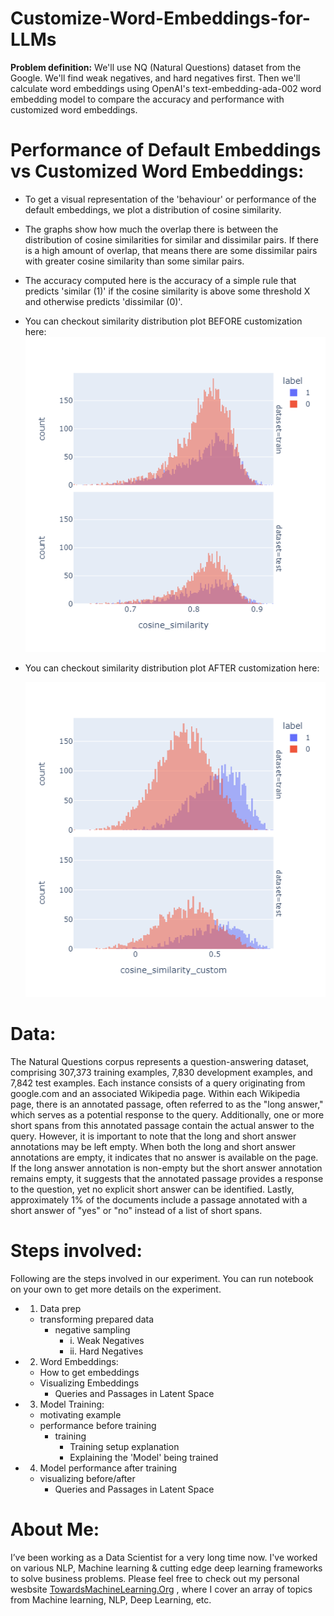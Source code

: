 # Customize-Word-Embeddings-for-LLMs

**Problem definition:**
We'll use NQ (Natural Questions) dataset from the Google. We'll find weak negatives, and hard negatives first. Then we'll calculate word embeddings using OpenAI's text-embedding-ada-002 word embedding model to compare the accuracy and performance with customized word embeddings. 

# Performance of Default Embeddings vs Customized Word Embeddings:
* To get a visual representation of the 'behaviour' or performance of the default embeddings, we plot a distribution of cosine similarity.

* The graphs show how much the overlap there is between the distribution of cosine similarities for similar and dissimilar pairs. If there is a high amount of overlap, that means there are some dissimilar pairs with greater cosine similarity than some similar pairs.

* The accuracy computed here is the accuracy of a simple rule that predicts 'similar (1)' if the cosine similarity is above some threshold X and otherwise predicts 'dissimilar (0)'.

- You can checkout similarity distribution plot BEFORE customization here:
   ![plot similarity distribution](https://github.com/Praveen76/Customize-Word-Embeddings-for-LLMs/blob/main/plots/plot%20similarity%20distribution%20BEFORE%20customization.png)

- You can checkout similarity distribution plot AFTER customization here:

   ![plot similarity distribution](https://github.com/Praveen76/Customize-Word-Embeddings-for-LLMs/blob/main/plots/plot%20similarity%20distribution%20AFTER%20customization.png)

# **Data:**
The Natural Questions corpus represents a question-answering dataset, comprising 307,373 training examples, 7,830 development examples, and 7,842 test examples. Each instance consists of a query originating from google.com and an associated Wikipedia page. Within each Wikipedia page, there is an annotated passage, often referred to as the "long answer," which serves as a potential response to the query. Additionally, one or more short spans from this annotated passage contain the actual answer to the query. However, it is important to note that the long and short answer annotations may be left empty. When both the long and short answer annotations are empty, it indicates that no answer is available on the page. If the long answer annotation is non-empty but the short answer annotation remains empty, it suggests that the annotated passage provides a response to the question, yet no explicit short answer can be identified. Lastly, approximately 1% of the documents include a passage annotated with a short answer of "yes" or "no" instead of a list of short spans.


# **Steps involved:**
 Following are the steps involved in our experiment. You can run notebook on your own to get more details on the experiment.

* 1. Data prep
    * transforming prepared data
      * negative sampling
        * i. Weak Negatives
        * ii. Hard Negatives

* 2. Word Embeddings:
    * How to get embeddings
    * Visualizing Embeddings
      * Queries and Passages in Latent Space

* 3. Model Training:
  * motivating example
  * performance before training
    * training
      * Training setup explanation
      * Explaining the 'Model' being trained
        
* 4. Model performance after training
  * visualizing before/after
    * Queries and Passages in Latent Space
   
# **About Me:**
I’ve been working as a Data Scientist for a very long time now. I've worked on various NLP, Machine learning & cutting edge deep learning frameworks to solve business problems. Please feel free to check out my personal wesbsite [TowardsMachineLearning.Org](https://towardsmachinelearning.org/) , where I cover an array of topics from Machine learning, NLP, Deep Learning, etc.

